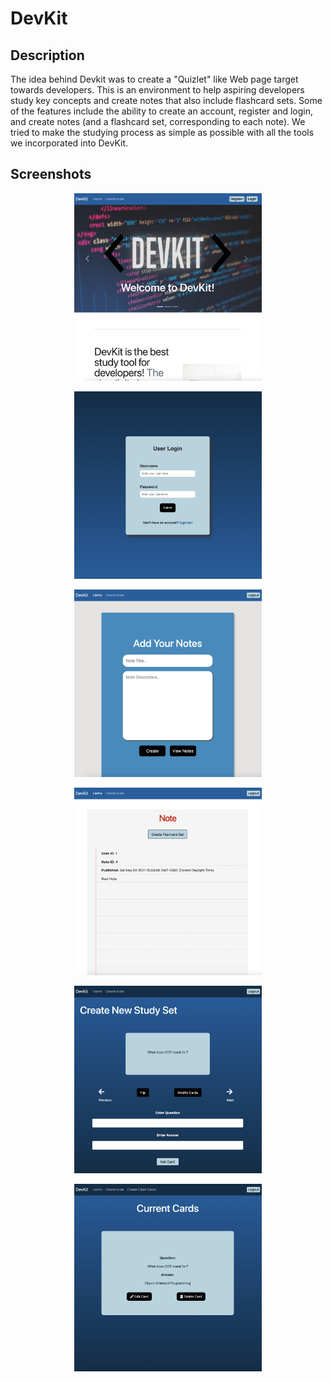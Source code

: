 # DevKit

## Description

The idea behind Devkit was to create a "Quizlet" like Web page target towards developers. This is an environment to help aspiring developers study key concepts and create notes that also include flashcard sets. Some of the features include the ability to create an account, register and login, and create notes (and a flashcard set, corresponding to each note). We tried to make the studying process as simple as possible with all the tools we incorporated into DevKit.

## Screenshots

<p align="center">
  <img src="./assets/screenshots/Home-page.png" height="300" width="300">
</p>
<p align="center">
  <img src="./assets/screenshots/Login-page.png" height="300" width="300">
</p>
<p align="center">
  <img src="./assets/screenshots/Create-note-page.png" height="300" width="300">
</p>
<p align="center">
  <img src="./assets/screenshots/Note-page.png" height="300" width="300">
</p>
<p align="center">
  <img src="./assets/screenshots/Card-page.png" height="300" width="300">
</p>
<p align="center">
  <img src="./assets/screenshots/Edit-card-page.png" height="300" width="300">
</p>
